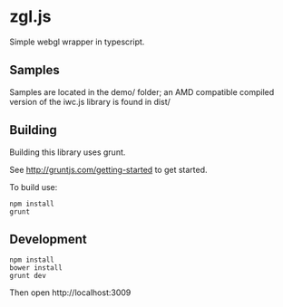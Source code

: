 # zgl.js

Simple webgl wrapper in typescript.

## Samples

Samples are located in the demo/ folder; an AMD compatible compiled
version of the iwc.js library is found in dist/

## Building

Building this library uses grunt.

See http://gruntjs.com/getting-started to get started.

To build use:

    npm install
    grunt

## Development

    npm install
    bower install
    grunt dev

Then open http://localhost:3009
